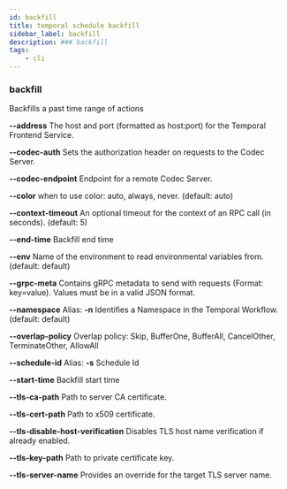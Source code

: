 ```yaml
---
id: backfill
title: temporal schedule backfill
sidebar_label: backfill
description: ### backfill
tags:
	- cli
---
```


### backfill

Backfills a past time range of actions

**--address**
The host and port (formatted as host:port) for the Temporal Frontend Service.

**--codec-auth**
Sets the authorization header on requests to the Codec Server.

**--codec-endpoint**
Endpoint for a remote Codec Server.

**--color**
when to use color: auto, always, never. (default: auto)

**--context-timeout**
An optional timeout for the context of an RPC call (in seconds). (default: 5)

**--end-time**
Backfill end time

**--env**
Name of the environment to read environmental variables from. (default: default)

**--grpc-meta**
Contains gRPC metadata to send with requests (Format: key=value). Values must be in a valid JSON format.

**--namespace**
Alias: **-n**
Identifies a Namespace in the Temporal Workflow. (default: default)

**--overlap-policy**
Overlap policy: Skip, BufferOne, BufferAll, CancelOther, TerminateOther, AllowAll

**--schedule-id**
Alias: **-s**
Schedule Id

**--start-time**
Backfill start time

**--tls-ca-path**
Path to server CA certificate.

**--tls-cert-path**
Path to x509 certificate.

**--tls-disable-host-verification**
Disables TLS host name verification if already enabled.

**--tls-key-path**
Path to private certificate key.

**--tls-server-name**
Provides an override for the target TLS server name.

